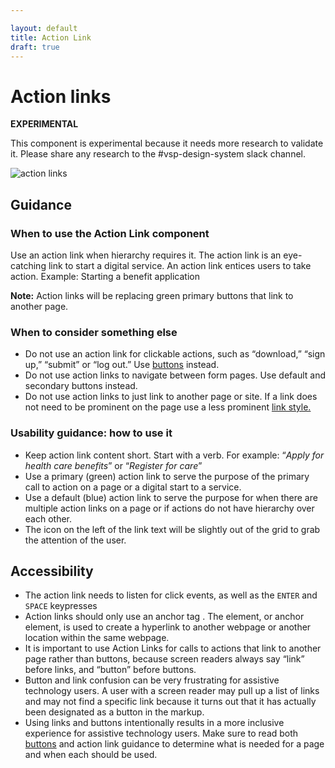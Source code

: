 ```yaml
---

layout: default
title: Action Link 
draft: true
---
```


# Action links

**EXPERIMENTAL**

This component is experimental because it needs more research to validate it. Please share any research to the #vsp-design-system slack channel. 

![action links]({{site.baseurl}}/images/action-links.png) 


## Guidance

### When to use the Action Link component
Use an action link when hierarchy requires it. The action link is an  eye-catching link to start a digital service. An action link entices users to take action. Example: Starting a benefit application 

**Note:** Action links will be replacing green primary buttons that link to another page. 


### When to consider something else
- Do not use an action link for clickable actions, such as “download,” “sign up,” “submit” or “log out.” Use [buttons](https://design.va.gov/components/buttons) instead. 
- Do not use action links to navigate between form pages. Use default and secondary buttons instead. 
- Do not use action links to just link to another page or site. If a link does not need to be prominent on the page use a less prominent [link style.](https://design.va.gov/design/typography)

### Usability guidance: how to use it
- Keep action link content short. Start with a verb. For example: “*Apply for health care benefits*” or “*Register for care*”
- Use a primary (green) action link to serve the purpose of the primary call to action on a page or a digital start to a service. 
- Use a default (blue) action link to serve the purpose for when there are multiple action links on a page or if actions do not have hierarchy over each other. 
- The icon on the left of the link text will be slightly out of the grid to grab the attention of the user. 
 
## Accessibility
- The action link needs to listen for click events, as well as the `ENTER` and `SPACE` keypresses
- Action links should only use an anchor tag <a>. The <a> element, or anchor element, is used to create a hyperlink to another webpage or another location within the same webpage. 
- It is important to use Action Links for calls to actions that link to another page rather than buttons, because screen readers always say “link” before links, and “button” before buttons. 
- Button and link confusion can be very frustrating for assistive technology users. A user with a screen reader may pull up a list of links and may not find a specific link because it turns out that it has actually been designated as a button in the markup. 
- Using links and buttons intentionally results in a more inclusive experience for assistive technology users. Make sure to read both [buttons](https://design.va.gov/components/buttons) and action link guidance to determine what is needed for a page and when each should be used. 
